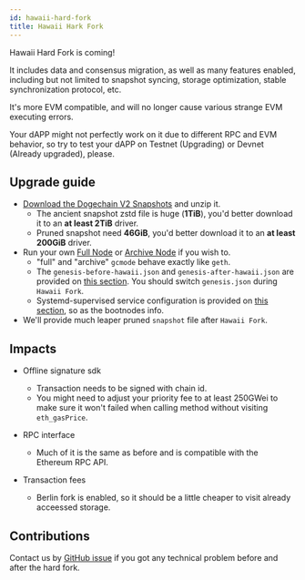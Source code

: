 ```yaml
---
id: hawaii-hard-fork
title: Hawaii Hark Fork
---
```


Hawaii Hard Fork is coming!

It includes data and consensus migration, as well as many features enabled, including but not limited to snapshot syncing, storage optimization, stable synchronization protocol, etc.

It's more EVM compatible, and will no longer cause various strange EVM executing errors.

Your dAPP might not perfectly work on it due to different RPC and EVM behavior, so try to test your dAPP on Testnet (Upgrading) or Devnet (Already upgraded), please.

## Upgrade guide

* [Download the Dogechain V2 Snapshots](https://github.com/dogechain-lab/dogechain-snapshots) and unzip it.
  * The ancient snapshot zstd file is huge (**1TiB**), you'd better download it to an **at least 2TiB** driver.
  * Pruned snapshot need **46GiB**, you'd better download it to an **at least 200GiB** driver.
* Run your own [Full Node](./full-node-deployment) or [Archive Node](./run-archive-node) if you wish to.
  * "full" and "archive" `gcmode` behave exactly like `geth`.
  * The `genesis-before-hawaii.json` and `genesis-after-hawaii.json` are provided on [this section](./full-node-deployment#copy-genesisjson-to-etc-directory). You should switch `genesis.json` during `Hawaii Fork`.
  * Systemd-supervised service configuration is provided on [this section](./full-node-deployment#create-systemd-service), so as the bootnodes info. 
* We'll provide much leaper pruned `snapshot` file after `Hawaii Fork`.

## Impacts

* Offline signature sdk
  * Transaction needs to be signed with chain id.
  * You might need to adjust your priority fee to at least 250GWei to make sure it won't failed when calling method without visiting `eth_gasPrice`.

* RPC interface
  * Much of it is the same as before and is compatible with the Ethereum RPC API.

* Transaction fees
  * Berlin fork is enabled, so it should be a little cheaper to visit already acceessed storage.

## Contributions

Contact us by [GitHub issue](https://github.com/dogechain-lab/dbsc/issues) if you got any technical problem before and after the hard fork.
